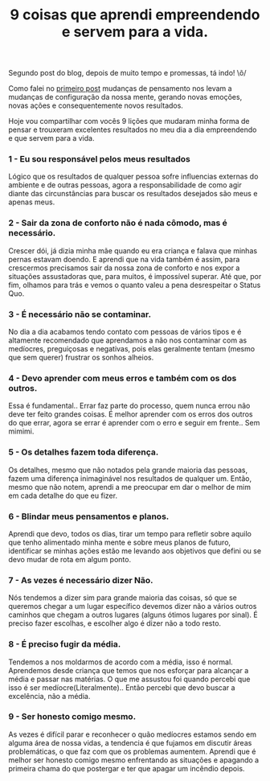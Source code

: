 ﻿---
layout: post
title: 9 coisas que aprendi empreendendo e servem para a vida.
---

<meta http-equiv='Content-Type' content='text/html; charset=utf-8'>

<div class="message">Segundo post do blog, depois de muito tempo e promessas, tá indo! \õ/</div>

Como falei no  [primeiro post](http://metanoia.blog.br/2017/04/05/qual-objetivo-do-blog-e-porque-metanoia/) mudanças de pensamento nos levam a mudanças de configuração da nossa mente, gerando novas emoções, novas ações e consequentemente novos resultados.

Hoje vou compartilhar com vocês 9 lições que mudaram minha forma de pensar e trouxeram excelentes resultados no meu dia a dia empreendendo e que servem para a vida.


### 1 - Eu sou responsável pelos meus resultados

Lógico que os resultados de qualquer pessoa sofre influencias externas do ambiente e de outras pessoas, agora a responsabilidade de como agir diante das circunstâncias para buscar os resultados desejados são meus e apenas meus.

### 2 - Sair da zona de conforto não é nada cômodo, mas é necessário.

Crescer dói, já dizia minha mãe quando eu era criança e falava que minhas pernas estavam doendo. E aprendi que na vida também é assim, para crescermos precisamos sair da nossa zona de conforto e nos expor a situações assustadoras que, para muitos, é impossível superar. Até que, por fim, olhamos para trás e vemos o quanto valeu a pena desrespeitar o Status Quo.

### 3 - É necessário não se contaminar.

No dia a dia acabamos tendo contato com pessoas de vários tipos e é altamente recomendado que aprendamos a não nos contaminar com as medíocres, preguiçosas e negativas, pois elas geralmente tentam (mesmo que sem querer) frustrar os sonhos alheios.

### 4 - Devo aprender com meus erros e também com os dos outros.

Essa é fundamental.. Errar faz parte do processo, quem nunca errou não deve ter feito grandes coisas. É melhor aprender com os erros dos outros do que errar, agora se errar é aprender com o erro e seguir em frente.. Sem mimimi.

### 5 - Os detalhes fazem toda diferença.

Os detalhes, mesmo que não notados pela grande maioria das pessoas, fazem uma diferença inimaginável nos resultados de qualquer um. Então, mesmo que não notem, aprendi a me preocupar em dar o melhor de mim em cada detalhe do que eu fizer.

### 6 - Blindar meus pensamentos e planos.

Aprendi que devo, todos os dias, tirar um tempo para refletir sobre aquilo que tenho alimentado minha mente e sobre meus planos de futuro, identificar se minhas ações estão me levando aos objetivos que defini ou se devo mudar de rota em algum ponto.

### 7 - As vezes é necessário dizer Não.

Nós tendemos a dizer sim para grande maioria das coisas, só que se queremos chegar a um lugar específico devemos dizer não a vários outros caminhos que chegam a outros lugares (alguns ótimos lugares por sinal). É preciso fazer escolhas, e escolher algo é dizer não a todo resto.

### 8 - É preciso fugir da média.

Tendemos a nos moldarmos de acordo com a média, isso é normal. Aprendemos desde criança que temos que nos esforçar para alcançar a média e passar nas matérias. O que me assustou foi quando percebi que isso é ser medíocre(Literalmente).. Então percebi que devo buscar a excelência, não a média.

### 9 - Ser honesto comigo mesmo.

As vezes é difícil parar e reconhecer o quão medíocres estamos sendo em alguma área de nossa vidas, a tendencia é que fujamos em discutir áreas problemáticas, o que faz com que os problemas aumentem. Aprendi que é melhor ser honesto comigo mesmo enfrentando as situações e apagando a primeira chama do que postergar e ter que apagar um incêndio depois.
